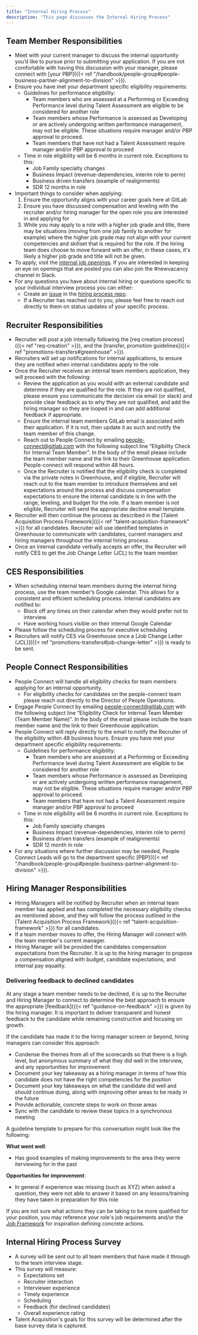 ```yaml
---
title: "Internal Hiring Process"
description: "This page discusses the Internal Hiring Process"
---
```


## Team Member Responsibilities

- Meet with your current manager to discuss the internal opportunity you’d like to pursue prior to submitting your application. If you are not comfortable with having this discussion with your manager, please connect with [your PBP]({{< ref "/handbook/people-group#people-business-partner-alignment-to-division" >}}).
- Ensure you have met your department specific eligibility requirements:
   - Guidelines for performance eligibility:
      - Team members who are assessed at a Performing or Exceeding Performance level during Talent Assessment are eligible to be considered for another role
      - Team members whose Performance is assessed as Developing or are actively undergoing written performance management, may not be eligible. These situations require manager and/or PBP approval to proceed.
      - Team members that have not had a Talent Assessment require manager and/or PBP approval to proceed
   - Time in role eligibility will be 6 months in current role. Exceptions to this:
      - Job Family specialty changes
      - Business Impact  (revenue-dependencies, interim role to perm)
      - Business driven transfers (example of realignments)
      - SDR 12 months in role
- Important things to consider when applying:
   1. Ensure the opportunity aligns with your career goals here at GitLab
   1. Ensure you have discussed compensation and leveling with the recruiter and/or hiring manager for the open role you are interested in and applying for
   1. While you may apply to a role with a higher job grade and title, there may be situations (moving from one job family to another for example) where the higher job grade may not align with your current competencies and skillset that is required for the role. If the hiring team does choose to move forward with an offer, in these cases, it's likely a higher job grade and title will not be given.
- To apply, visit the [internal job openings](https://gitlab.greenhouse.io/internal_job_board). If you are interested in keeping an eye on openings that are posted you can also join the #newvacancy channel in Slack.
- For any questions you have about internal hiring or questions specific to your individual interview process you can either:
   - Create an [issue](https://gitlab.com/gitlab-com/people-group/internal-hiring/-/issues?sort=created_date&state=opened) in the [hiring process repo](https://gitlab.com/gitlab-com/people-group/internal-hiring).
   - If a Recruiter has reached out to you, please feel free to reach out directly to them on status updates of your specific process.

## Recruiter Responsibilities

- Recruiter will post a job internally following the [req creation process]({{< ref "req-creation" >}}), and the [transfer, promotion guidelines]({{< ref "promotions-transfers#greenhouse" >}}).
- Recruiters will set up notifications for internal applications, to ensure they are notified when internal candidates apply to the role
- Once the Recruiter receives an internal team members application, they will proceed with the following:
   - Review the application as you would with an external candidate and determine if they are qualified for the role. If they are not qualified, please ensure you communicate the decision via email (or slack) and provide clear feedback as to why they are not qualified, and add the hiring manager so they are looped in and can add additional feedback if appropriate.
   - Ensure the internal team members GitLab email is associated with their application. If it is not, then update it as such and notify the team member of this change.
   - Reach out to People Connect by emailing people-connect@gitlab.com with the following subject line “Eligibility Check for Internal Team Member”. In the body of the email please include the team member name and the link to their Greenhouse application. People-connect will respond within 48 hours.
   - Once the Recruiter is notified that the eligibility check is completed via the private notes in Greenhouse, and if eligible, Recruiter will reach out to the team member to introduce themselves and set expectations around the process and discuss compensation expectations to ensure the internal candidate is in line with the range, leveling, and budget for the role. If a team member is not eligible, Recruiter will send the appropriate decline email template.
- Recruiter will then continue the process as described in the [Talent Acquisition Process Framework]({{< ref "talent-acquisition-framework" >}}) for all candidates. Recruiter will use identified templates in Greenhouse to communicate with candidates, current managers and hiring managers throughout the internal hiring process.
- Once an internal candidate verbally accepts an offer, the Recruiter will notify CES to get the Job Change Letter (JCL) to the team member.

## CES Responsibilities

- When scheduling internal team members during the internal hiring process, use the team member’s Google calendar. This allows for a consistent and efficient scheduling process. Internal candidates are notified to:
   - Block off any times on their calendar when they would prefer not to interview.
   - Have working hours visible on their internal Google Calendar
- Please follow the scheduling process for executive scheduling
- Recruiters will notify CES via Greenhouse once a [Job Change Letter (JCL)]({{< ref "promotions-transfers#job-change-letter" >}}) is ready to be sent.

## People Connect Responsibilities

- People Connect will handle all eligibility checks for team members applying for an internal opportunity.
   - For eligibility checks for candidates on the people-connect team please reach out directly to the Director of People Operations.
- Engage People Connect by emailing people-connect@gitlab.com with the following subject line “Eligibility Check for Internal Team Member (Team Member Name)”. In the body of the email please include the team member name and the link to their Greenhouse application.
- People Connect will reply directly to the email to notify the Recruiter of the eligibility within 48 business hours.
Ensure you have met your department specific eligibility requirements:
   - Guidelines for performance eligibility:
      - Team members who are assessed at a Performing or Exceeding Performance level during Talent Assessment are eligible to be considered for another role
      - Team members whose Performance is assessed as Developing or are actively undergoing written performance management, may not be eligible. These situations require manager and/or PBP approval to proceed.
      - Team members that have not had a Talent Assessment require manager and/or PBP approval to proceed
   - Time in role eligibility will be 6 months in current role. Exceptions to this:
      - Job Family specialty changes
      - Business Impact  (revenue-dependencies, interim role to perm)
      - Business driven transfers (example of realignments)
      - SDR 12 month in role
- For any situations where further discussion may be needed, People Connect Leads will go to the department specific [PBP]({{< ref "/handbook/people-group#people-business-partner-alignment-to-division" >}}).

## Hiring Manager Responsibilities

- Hiring Managers will be notified by Recruiter when an internal team member has applied and has completed the necessary eligibility checks as mentioned above, and they will follow the process outlined in the [Talent Acquisition Process Framework]({{< ref "talent-acquisition-framework" >}}) for all candidates.
- If a team member moves to offer, the Hiring Manager will connect with the team member's current manager.
- Hiring Manager will be provided the candidates compensation expectations from the Recruiter. It is up to the hiring manager to propose a compensation aligned with budget, candidate expectations, and internal pay equality.

### Delivering feedback to declined candidates

At any stage a team member needs to be declined, it is up to the Recruiter and Hiring Manager to connect to determine the best approach to ensure the appropriate [feedback]({{< ref "guidance-on-feedback" >}}) is given by the hiring manager. It is important to deliver transparent and honest feedback to the candidate while remaining constructive and focusing on growth. 

If the candidate has made it to the hiring manager screen or beyond, hiring managers can consider this approach:
- Condense the themes from all of the scorecards so that there is a high level, but anonymous summary of what they did well in the interview, and any opportunities for improvement
- Document your key takeaway as a hiring manager in terms of how this candidate does not have the right competencies for the position
- Document your key takeaways on what the candidate did well and should continue doing, along with improving other areas to be ready in the future
- Provide actionable, concrete steps to work on those areas
- Sync with the candidate to review these topics in a synchronous meeting

A guideline template to prepare for this conversation might look like the following:

**What went well**:
- Has good examples of making improvements to the area they werre iterviewing for in the past

**Opportunities for improvement**:
- In general if experience was missing (such as XYZ) when asked a question, they were not able to answer it based on any lessons/training they have taken in preparation for this role

If you are not sure what actions they can be taking to be more qualified for your position, you may reference your role's job requirements and/or the [Job Framework](https://docs.google.com/spreadsheets/d/1FX4NBwF099uMBm7mGBtf1orIJZuHEjtiEa3jSbg9jJs/edit#gid=0) for inspiration defining concrete actions.


## Internal Hiring Process Survey

- A survey will be sent out to all team members that have made it through to the team interview stage.
- This survey will measure:
   - Expectations set
   - Recruiter interaction
   - Interviewer experience
   - Timely experience
   - Scheduling
   - Feedback (for declined candidates)
   - Overall experience rating
- Talent Acquisition's goals for this survey will be determined after the base survey data is captured.

